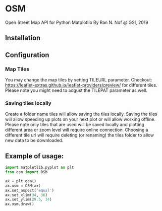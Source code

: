 # OSM
Open Street Map API for Python Matplotlib
By Ran N. Nof @ GSI, 2019  
  
## Installation



## Configuration

### Map Tiles
You may change the map tiles by setting TILEURL parameter.
Checkout: 
https://leaflet-extras.github.io/leaflet-providers/preview/
for different tiles.
Please note you might need to adgust the TILEPAT parameter as well.
### Saving tiles locally
Create a folder name tiles will allow saving the tiles locally.
Saving the tiles will allow speeding up plots on your next plot or will allow  working offline. Please note only tiles that are used will be saved locally and plotting different area or zoom level will require online connection.
Choosing a different tile url will require deleting (or renaming) the tiles folder to allow new data to be downloaded.

## Example of usage:
```python
import matplotlib.pyplot as plt
from osm import OSM

ax = plt.gca()
ax.osm = OSM(ax)
ax.set_aspect('equal')
ax.set_xlim(34, 36)
ax.set_ylim(29.5, 34)
ax.osm.draw()
```
